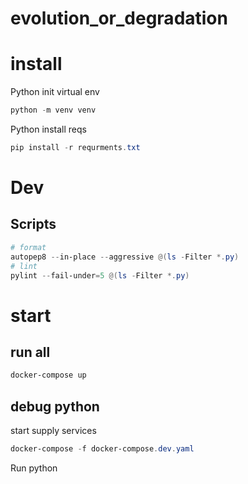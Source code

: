# evolution_or_degradation

# install

Python init virtual env
```powershell
python -m venv venv
```

Python install reqs
```powershell
pip install -r requrments.txt
```
# Dev
## Scripts

```powershell
# format
autopep8 --in-place --aggressive @(ls -Filter *.py)
# lint
pylint --fail-under=5 @(ls -Filter *.py)
```

# start
## run all

```powershell
docker-compose up
```

## debug python

start supply services
```powershell
docker-compose -f docker-compose.dev.yaml
```

Run python
